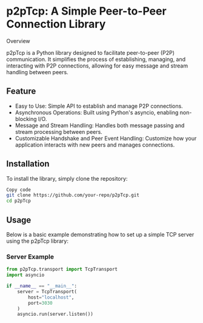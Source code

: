 
# p2pTcp: A Simple Peer-to-Peer Connection Library 

Overview

p2pTcp is a Python library designed to facilitate peer-to-peer (P2P) communication. It simplifies the process of establishing, managing, and interacting with P2P connections, allowing for easy message and stream handling between peers.

## Feature

- Easy to Use: Simple API to establish and manage P2P connections.
- Asynchronous Operations: Built using Python's asyncio, enabling non-blocking I/O.
- Message and Stream Handling: Handles both message passing and stream processing between peers.
- Customizable Handshake and Peer Event Handling: Customize how your application interacts with new peers and manages connections.

## Installation


To install the library, simply clone the repository:

```bash
Copy code
git clone https://github.com/your-repo/p2pTcp.git
cd p2pTcp
```

## Usage

Below is a basic example demonstrating how to set up a simple TCP server using the p2pTcp library:

### Server Example

```python
from p2pTcp.transport import TcpTransport
import asyncio

if __name__ == "__main__":
    server = TcpTransport(
        host="localhost",
        port=3030
    )
    asyncio.run(server.listen())
```